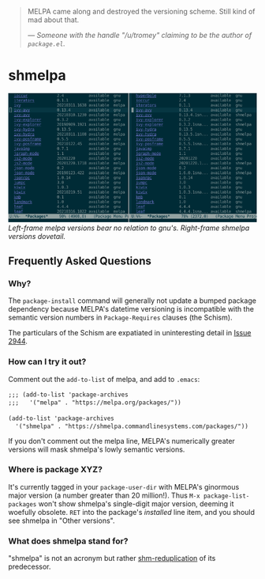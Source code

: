 > MELPA came along and destroyed the versioning scheme. Still kind of mad about that.
>
> &mdash; <cite>Someone with the handle "/u/tromey" claiming to be the author of `package.el`.</cite>

# shmelpa

![harmony](harmony.png "Version Harmony With GNU Elpa")
*Left-frame melpa versions bear no relation to gnu's.  Right-frame shmelpa versions dovetail.*

## Frequently Asked Questions

### Why?

The ``package-install`` command will generally not update a bumped package dependency because MELPA's datetime versioning is incompatible with the semantic version numbers in `Package-Requires` clauses (the Schism).

The particulars of the Schism are expatiated in uninteresting detail in [Issue 2944](https://github.com/melpa/melpa/issues/2944).

### How can I try it out?

Comment out the `add-to-list` of melpa, and add to `.emacs`:

```
;;; (add-to-list 'package-archives
;;;   '("melpa" . "https://melpa.org/packages/"))

(add-to-list 'package-archives
  '("shmelpa" . "https://shmelpa.commandlinesystems.com/packages/"))
```

If you don't comment out the melpa line, MELPA's numerically greater versions will mask shmelpa's lowly semantic versions.

### Where is package XYZ?

It's currently tagged in your `package-user-dir` with MELPA's ginormous major version (a number greater than 20 million!).  Thus `M-x package-list-packages` won't show shmelpa's single-digit major version, deeming it woefully obsolete.  `RET` into the package's *installed* line item, and you should see shmelpa in "Other versions".

### What does shmelpa stand for?

"shmelpa" is not an acronym but rather [shm-reduplication](https://en.wikipedia.org/wiki/Shm-reduplication) of its predecessor.
